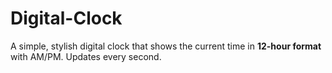 # Digital-Clock
A simple, stylish digital clock that shows the current time in **12-hour format** with AM/PM. Updates every second.
